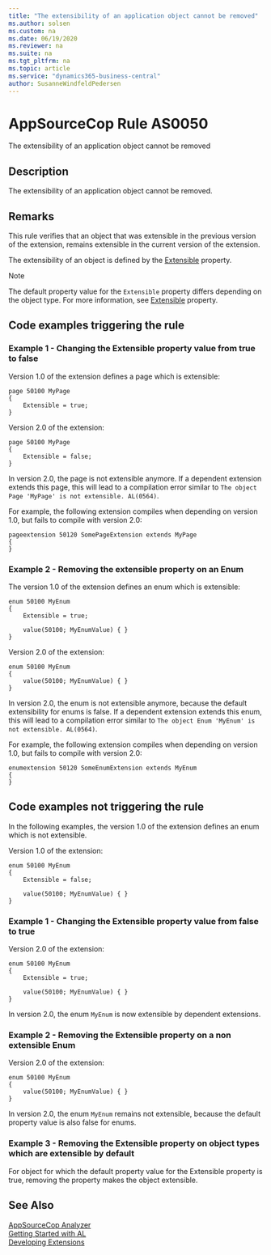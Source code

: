 ```yaml
---
title: "The extensibility of an application object cannot be removed"
ms.author: solsen
ms.custom: na
ms.date: 06/19/2020
ms.reviewer: na
ms.suite: na
ms.tgt_pltfrm: na
ms.topic: article
ms.service: "dynamics365-business-central"
author: SusanneWindfeldPedersen
---
```

[//]: # (START>DO_NOT_EDIT)
[//]: # (IMPORTANT:Do not edit any of the content between here and the END>DO_NOT_EDIT.)
[//]: # (Any modifications should be made in the .xml files in the ModernDev repo.)
# AppSourceCop Rule AS0050
The extensibility of an application object cannot be removed  

## Description
The extensibility of an application object cannot be removed.

[//]: # (IMPORTANT: END>DO_NOT_EDIT)

## Remarks

This rule verifies that an object that was extensible in the previous version of the extension, remains extensible in the current version of the extension.

The extensibility of an object is defined by the [Extensible](../properties/devenv-extensible-property.md) property.

> [!NOTE]
> The default property value for the `Extensible` property differs depending on the object type. For more information, see [Extensible](../properties/devenv-extensible-property.md) property.

## Code examples triggering the rule

### Example 1 - Changing the Extensible property value from true to false

Version 1.0 of the extension defines a page which is extensible:
```
page 50100 MyPage
{
    Extensible = true;
}
```

Version 2.0 of the extension:
```
page 50100 MyPage
{
    Extensible = false;
}
```

In version 2.0, the page is not extensible anymore. If a dependent extension extends this page, this will lead to a compilation error similar to `The object Page 'MyPage' is not extensible. AL(0564)`.

For example, the following extension compiles when depending on version 1.0, but fails to compile with version 2.0:
```
pageextension 50120 SomePageExtension extends MyPage
{
}
```

### Example 2 - Removing the extensible property on an Enum

The version 1.0 of the extension defines an enum which is extensible:
```
enum 50100 MyEnum
{
    Extensible = true;

    value(50100; MyEnumValue) { }
}
```

Version 2.0 of the extension:
```
enum 50100 MyEnum
{
    value(50100; MyEnumValue) { }
}
```

In version 2.0, the enum is not extensible anymore, because the default extensibility for enums is false. If a dependent extension extends this enum, this will lead to a compilation error similar to `The object Enum 'MyEnum' is not extensible. AL(0564)`.


For example, the following extension compiles when depending on version 1.0, but fails to compile with version 2.0:
```
enumextension 50120 SomeEnumExtension extends MyEnum
{
}
```

## Code examples not triggering the rule

In the following examples, the version 1.0 of the extension defines an enum which is not extensible.

Version 1.0 of the extension:
```
enum 50100 MyEnum
{
    Extensible = false;

    value(50100; MyEnumValue) { }
}
```

### Example 1 - Changing the Extensible property value from false to true

Version 2.0 of the extension:
```
enum 50100 MyEnum
{
    Extensible = true;

    value(50100; MyEnumValue) { }
}
```

In version 2.0, the enum `MyEnum` is now extensible by dependent extensions.

### Example 2 - Removing the Extensible property on a non extensible Enum

Version 2.0 of the extension:
```
enum 50100 MyEnum
{
    value(50100; MyEnumValue) { }
}
```

In version 2.0, the enum `MyEnum` remains not extensible, because the default property value is also false for enums.

### Example 3 - Removing the Extensible property on object types which are extensible by default

For object for which the default property value for the Extensible property is true, removing the property makes the object extensible.


## See Also  
[AppSourceCop Analyzer](appsourcecop.md)  
[Getting Started with AL](../devenv-get-started.md)  
[Developing Extensions](../devenv-dev-overview.md)  

